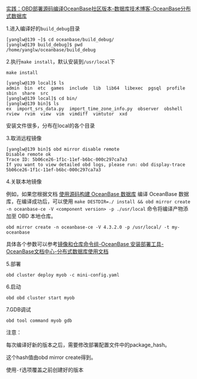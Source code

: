 [实践：OBD部署源码编译OceanBase社区版本-数据库技术博客-OceanBase分布式数据库](https://open.oceanbase.com/blog/3501926400)



1.进入编译好的`build_debug`目录

```
[yanglw@139 ~]$ cd oceanbase/build_debug/
[yanglw@139 build_debug]$ pwd
/home/yanglw/oceanbase/build_debug
```

2.执行`make install`，默认安装到`/usr/local`下

```
make install

[yanglw@139 local]$ ls
admin  bin  etc  games  include  lib  lib64  libexec  pgsql  profile  sbin  share  src
[yanglw@139 local]$ cd bin/
[yanglw@139 bin]$ ls
ex  import_srs_data.py  import_time_zone_info.py  observer  obshell  rview  rvim  view  vim  vimdiff  vimtutor  xxd

```

安装文件很多，分布在local的各个目录

3.取消远程镜像

```
[yanglw@139 bin]$ obd mirror disable remote
Disable remote ok
Trace ID: 5b06ce26-1f1c-11ef-b6bc-000c297ca7a3
If you want to view detailed obd logs, please run: obd display-trace 5b06ce26-1f1c-11ef-b6bc-000c297ca7a3
```

4.关联本地镜像

例如，如果您根据文档 [使用源码构建 OceanBase 数据库](https://www.oceanbase.com/docs/community-observer-cn-0000000000160092) 编译 OceanBase 数据库，在编译成功后，可以使用 `make DESTDIR=./ install && obd mirror create -n oceanbase-ce -V <component version> -p ./usr/local` 命令将编译产物添加至 OBD 本地仓库。

```
obd mirror create -n oceanbase-ce -V 4.3.2.0 -p /usr/local/ -t my-oceanbase
```

具体各个参数可以参考[镜像和仓库命令组-OceanBase 安装部署工具-OceanBase文档中心-分布式数据库使用文档](https://www.oceanbase.com/docs/community-obd-cn-1000000000197052)

5.部署

```
obd cluster deploy myob -c mini-config.yaml
```

6.启动

```
obd obd cluster start myob
```

7.GDB调试

```
obd tool command myob gdb
```

注意：

每次编译好新的版本之后，需要修改部署配置文件中的package_hash。

这个hash值由obd mirror create得到。

使用`-f`选项覆盖之前创建好的版本
